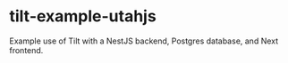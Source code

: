 # tilt-example-utahjs
Example use of Tilt with a NestJS backend, Postgres database, and Next frontend.
